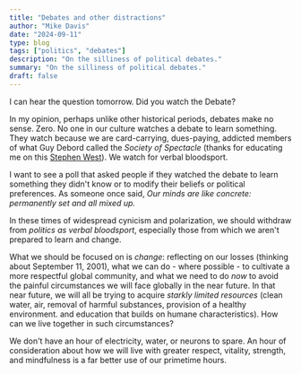 ```yaml
---
title: "Debates and other distractions"
author: "Mike Davis"
date: "2024-09-11"
type: blog
tags: ["politics", "debates"]
description: "On the silliness of political debates."
summary: "On the silliness of political debates."
draft: false
---
```

I can hear the question tomorrow. Did you watch the Debate? 

In my opinion, perhaps unlike other historical periods, debates make no sense. Zero. No one in our culture watches a debate to learn something. They watch because we are card-carrying, dues-paying, addicted members of what Guy Debord called the *Society of Spectacle* (thanks for educating me on this [Stephen West](https://www.philosophizethis.org/podcast/episode-171-guy-debord?rq=spectacle)). We watch for verbal bloodsport. 

I want to see a poll that asked people if they watched the debate to learn something they didn't know or to modify their beliefs or political preferences. As someone once said, *Our minds are like concrete: permanently set and all mixed up.*

In these times of widespread cynicism and polarization, we should withdraw from *politics as verbal bloodsport*, especially those from which we aren't prepared to learn and change.

What we should be focused on is *change*: reflecting on our losses (thinking about September 11, 2001), what we can do - where possible - to cultivate a more respectful global community, and what we need to do *now* to avoid the painful circumstances we will face globally in the near future. In that near future, we will all be trying to acquire *starkly limited resources* (clean water, air, removal of harmful substances, provision of a healthy environment. and education that builds on humane characteristics). How can we live together in such circumstances? 

We don't have an hour of electricity, water, or neurons to spare. An hour of consideration about how we will live with greater respect, vitality, strength, and mindfulness is a far better use of our primetime hours. 